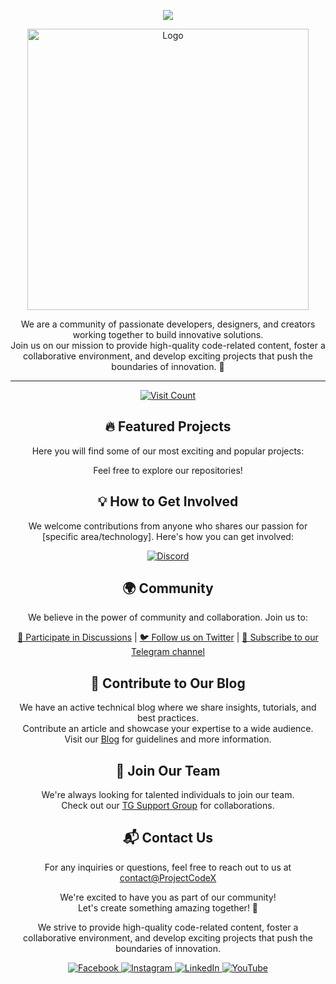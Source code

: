<!-- Typing Animation -->
<p align="center">
  <img src="https://readme-typing-svg.herokuapp.com?color=DC143C&center=true&lines=Welcome+to+ProjectCodeX;Explore+the+world+of+code;Sharing+exciting+projects+and+scripts;Enjoy+your+stay!&width=500&height=180">
</p>

<!-- Logo -->
<p align="center">
  <a href="https://github.com/Team-ProjectCodeX/ProjectCodeX">
    <img src="https://telegra.ph/file/d029c31772daebefb497b.jpg" alt="Logo" width="450">
  </a>
</p>

<!-- Description -->
<p align="center">
  We are a community of passionate developers, designers, and creators working together to build innovative solutions.<br>
  Join us on our mission to provide high-quality code-related content, foster a collaborative environment, and develop exciting projects that push the boundaries of innovation. 🚀
</p>

<!-- Badges -->
---
<p align="center">
  <a href="https://visitcount.itsvg.in/api?id=Team-ProjectCodeX&icon=0&color=0">
    <img src="https://visitcount.itsvg.in/api?id=Team-ProjectCodeX&icon=0&color=0" alt="Visit Count">
  </a>
</p>

<!-- Featured Projects -->
<h2 align="center">🔥 Featured Projects</h2>

<p align="center">
  Here you will find some of our most exciting and popular projects:
</p>

<p align="center">
  Feel free to explore our repositories!
</p>

<!-- Get Involved -->
<h2 align="center">💡 How to Get Involved</h2>

<p align="center">
  We welcome contributions from anyone who shares our passion for [specific area/technology]. Here's how you can get involved:
</p>

<p align="center">
  <a href="https://discord.gg/organization">
    <img src="https://img.shields.io/discord/organization?label=Discord&style=for-the-badge&logo=discord" alt="Discord">
  </a>
</p>

<!-- Community -->
<h2 align="center">🌍 Community</h2>

<p align="center">
  We believe in the power of community and collaboration. Join us to:
</p>

<p align="center">
  <a href="https://github.com/Team-ProjectCodeX/discussions">💬 Participate in Discussions</a> |
  <a href="https://twitter.com/organization">🐦 Follow us on Twitter</a> |
  <a href="https://t.me/ProjectCodeX">📱 Subscribe to our Telegram channel</a>
</p>

<!-- Contribute to Blog -->
<h2 align="center">📢 Contribute to Our Blog</h2>

<p align="center">
  We have an active technical blog where we share insights, tutorials, and best practices.<br>
  Contribute an article and showcase your expertise to a wide audience.<br>
  Visit our <a href="https://">Blog</a> for guidelines and more information.
</p>

<!-- Join Our Team -->
<h2 align="center">🌟 Join Our Team</h2>

<p align="center">
  We're always looking for talented individuals to join our team.<br>
  Check out our <a href="https://t.me/ProjectCodeXsupport">TG Support Group</a> for collaborations.
</p>

<!-- Contact -->
<h2 align="center">📬 Contact Us</h2>
<p align="center">
  For any inquiries or questions, feel free to reach out to us at<br>
  <a href="mailto:Makandu2054@gmail.com">contact@ProjectCodeX</a>
</p>
<p align="center">
  We're excited to have you as part of our community!<br>
  Let's create something amazing together! 🎉
</p>

<!-- Enhanced Features -->
<!-- Added a brief mission statement -->
<p align="center">
  We strive to provide high-quality code-related content, foster a collaborative environment, and develop exciting projects that push the boundaries of innovation.
</p>
<!-- Added social media icons -->
<p align="center">
  <a href="https://facebook.com/">
    <img src="https://img.shields.io/badge/Follow-Facebook-%231877F2?style=for-the-badge&logo=facebook" alt="Facebook">
  </a>
  <a href="https://instagram.com/">
    <img src="https://img.shields.io/badge/Follow-Instagram-%23E4405F?style=for-the-badge&logo=instagram" alt="Instagram">
  </a>
  <a href="https://linkedin.com/company/">
    <img src="https://img.shields.io/badge/Follow-LinkedIn-%230077B5?style=for-the-badge&logo=linkedin" alt="LinkedIn">
  </a>
  <a href="https://youtube.com/">
    <img src="https://img.shields.io/badge/Subscribe-YouTube-%23FF0000?style=for-the-badge&logo=youtube" alt="YouTube">
  </a>
</p>

